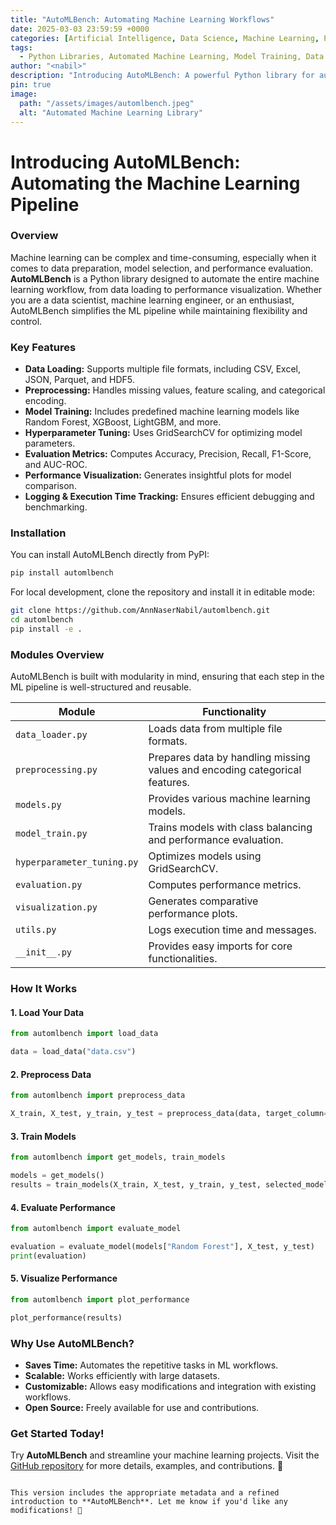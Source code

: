 ```yaml
---
title: "AutoMLBench: Automating Machine Learning Workflows"
date: 2025-03-03 23:59:59 +0000
categories: [Artificial Intelligence, Data Science, Machine Learning, Python, Open Source]
tags:
  - Python Libraries, Automated Machine Learning, Model Training, Data Preprocessing, Model Evaluation, Open Source Tools
author: "<nabil>"
description: "Introducing AutoMLBench: A powerful Python library for automating the entire machine learning pipeline, from data preprocessing to model evaluation and visualization."
pin: true
image:
  path: "/assets/images/automlbench.jpeg"
  alt: "Automated Machine Learning Library"
---
```


# **Introducing AutoMLBench: Automating the Machine Learning Pipeline**

### Overview
Machine learning can be complex and time-consuming, especially when it comes to data preparation, model selection, and performance evaluation. **AutoMLBench** is a Python library designed to automate the entire machine learning workflow, from data loading to performance visualization. Whether you are a data scientist, machine learning engineer, or an enthusiast, AutoMLBench simplifies the ML pipeline while maintaining flexibility and control.

### Key Features
- **Data Loading:** Supports multiple file formats, including CSV, Excel, JSON, Parquet, and HDF5.
- **Preprocessing:** Handles missing values, feature scaling, and categorical encoding.
- **Model Training:** Includes predefined machine learning models like Random Forest, XGBoost, LightGBM, and more.
- **Hyperparameter Tuning:** Uses GridSearchCV for optimizing model parameters.
- **Evaluation Metrics:** Computes Accuracy, Precision, Recall, F1-Score, and AUC-ROC.
- **Performance Visualization:** Generates insightful plots for model comparison.
- **Logging & Execution Time Tracking:** Ensures efficient debugging and benchmarking.

### Installation
You can install AutoMLBench directly from PyPI:
```bash
pip install automlbench
```

For local development, clone the repository and install it in editable mode:
```bash
git clone https://github.com/AnnNaserNabil/automlbench.git
cd automlbench
pip install -e .
```

### Modules Overview
AutoMLBench is built with modularity in mind, ensuring that each step in the ML pipeline is well-structured and reusable.

| Module                   | Functionality |
|--------------------------|--------------|
| `data_loader.py`        | Loads data from multiple file formats. |
| `preprocessing.py`      | Prepares data by handling missing values and encoding categorical features. |
| `models.py`             | Provides various machine learning models. |
| `model_train.py`        | Trains models with class balancing and performance evaluation. |
| `hyperparameter_tuning.py` | Optimizes models using GridSearchCV. |
| `evaluation.py`         | Computes performance metrics. |
| `visualization.py`      | Generates comparative performance plots. |
| `utils.py`              | Logs execution time and messages. |
| `__init__.py`          | Provides easy imports for core functionalities. |

### How It Works
#### 1. Load Your Data
```python
from automlbench import load_data

data = load_data("data.csv")
```
#### 2. Preprocess Data
```python
from automlbench import preprocess_data

X_train, X_test, y_train, y_test = preprocess_data(data, target_column="label")
```
#### 3. Train Models
```python
from automlbench import get_models, train_models

models = get_models()
results = train_models(X_train, X_test, y_train, y_test, selected_models=["Random Forest", "XGBoost"])
```
#### 4. Evaluate Performance
```python
from automlbench import evaluate_model

evaluation = evaluate_model(models["Random Forest"], X_test, y_test)
print(evaluation)
```
#### 5. Visualize Performance
```python
from automlbench import plot_performance

plot_performance(results)
```

### Why Use AutoMLBench?
- **Saves Time:** Automates the repetitive tasks in ML workflows.
- **Scalable:** Works efficiently with large datasets.
- **Customizable:** Allows easy modifications and integration with existing workflows.
- **Open Source:** Freely available for use and contributions.

### Get Started Today!
Try **AutoMLBench** and streamline your machine learning projects. Visit the [GitHub repository](https://github.com/AnnNaserNabil/automlbench) for more details, examples, and contributions. 🚀
```

This version includes the appropriate metadata and a refined introduction to **AutoMLBench**. Let me know if you'd like any modifications! 🚀
